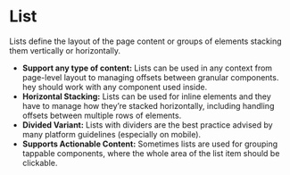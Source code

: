 # List

Lists define the layout of the page content or groups of elements stacking them vertically or horizontally.

- **Support any type of content:** Lists can be used in any context from page-level layout to managing offsets between granular components. hey should work with any component used inside.
- **Horizontal Stacking:** Lists can be used for inline elements and they have to manage how they’re stacked horizontally, including handling offsets between multiple rows of elements.
- **Divided Variant:** Lists with dividers are the best practice advised by many platform guidelines (especially on mobile).
- **Supports Actionable Content:** Sometimes lists are used for grouping tappable components, where the whole area of the list item should be clickable.

